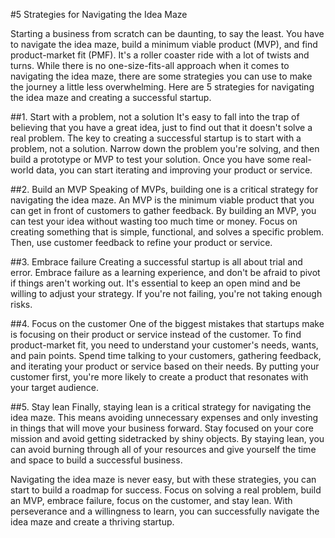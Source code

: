 #5 Strategies for Navigating the Idea Maze

Starting a business from scratch can be daunting, to say the least. You have to navigate the idea maze, build a minimum viable product (MVP), and find product-market fit (PMF). It's a roller coaster ride with a lot of twists and turns. While there is no one-size-fits-all approach when it comes to navigating the idea maze, there are some strategies you can use to make the journey a little less overwhelming. Here are 5 strategies for navigating the idea maze and creating a successful startup.

##1. Start with a problem, not a solution
It's easy to fall into the trap of believing that you have a great idea, just to find out that it doesn't solve a real problem. The key to creating a successful startup is to start with a problem, not a solution. Narrow down the problem you're solving, and then build a prototype or MVP to test your solution. Once you have some real-world data, you can start iterating and improving your product or service.

##2. Build an MVP
Speaking of MVPs, building one is a critical strategy for navigating the idea maze. An MVP is the minimum viable product that you can get in front of customers to gather feedback. By building an MVP, you can test your idea without wasting too much time or money. Focus on creating something that is simple, functional, and solves a specific problem. Then, use customer feedback to refine your product or service.

##3. Embrace failure
Creating a successful startup is all about trial and error. Embrace failure as a learning experience, and don't be afraid to pivot if things aren't working out. It's essential to keep an open mind and be willing to adjust your strategy. If you're not failing, you're not taking enough risks.

##4. Focus on the customer
One of the biggest mistakes that startups make is focusing on their product or service instead of the customer. To find product-market fit, you need to understand your customer's needs, wants, and pain points. Spend time talking to your customers, gathering feedback, and iterating your product or service based on their needs. By putting your customer first, you're more likely to create a product that resonates with your target audience.

##5. Stay lean
Finally, staying lean is a critical strategy for navigating the idea maze. This means avoiding unnecessary expenses and only investing in things that will move your business forward. Stay focused on your core mission and avoid getting sidetracked by shiny objects. By staying lean, you can avoid burning through all of your resources and give yourself the time and space to build a successful business.

Navigating the idea maze is never easy, but with these strategies, you can start to build a roadmap for success. Focus on solving a real problem, build an MVP, embrace failure, focus on the customer, and stay lean. With perseverance and a willingness to learn, you can successfully navigate the idea maze and create a thriving startup.